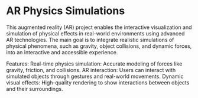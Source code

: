 # AR Physics Simulations
This augmented reality (AR) project enables the interactive visualization and simulation of physical effects in real-world environments using advanced AR technologies. The main goal is to integrate realistic simulations of physical phenomena, such as gravity, object collisions, and dynamic forces, into an interactive and accessible experience.

Features:
Real-time physics simulation: Accurate modeling of forces like gravity, friction, and collisions.
AR interaction: Users can interact with simulated objects through gestures and real-world movements.
Dynamic visual effects: High-quality rendering to show interactions between objects and their surroundings.
